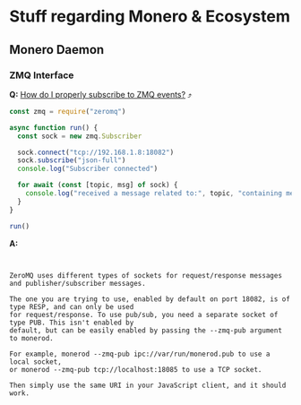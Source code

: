 # Stuff regarding Monero & Ecosystem


## Monero Daemon

### ZMQ Interface

**Q:** [How do I properly subscribe to ZMQ events?](https://monero.stackexchange.com/q/13107/7574) :arrow_heading_up:

```js
const zmq = require("zeromq")

async function run() {
  const sock = new zmq.Subscriber

  sock.connect("tcp://192.168.1.8:18082")
  sock.subscribe("json-full")
  console.log("Subscriber connected")

  for await (const [topic, msg] of sock) {
    console.log("received a message related to:", topic, "containing message:", msg)
  }
}

run()
```

**A:**
```


ZeroMQ uses different types of sockets for request/response messages and publisher/subscriber messages.

The one you are trying to use, enabled by default on port 18082, is of type RESP, and can only be used
for request/response. To use pub/sub, you need a separate socket of type PUB. This isn't enabled by
default, but can be easily enabled by passing the --zmq-pub argument to monerod.

For example, monerod --zmq-pub ipc://var/run/monerod.pub to use a local socket,
or monerod --zmq-pub tcp://localhost:18085 to use a TCP socket.

Then simply use the same URI in your JavaScript client, and it should work.
```

